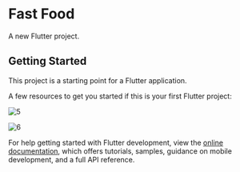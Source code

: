 # Fast Food

A new Flutter project.

## Getting Started

This project is a starting point for a Flutter application.

A few resources to get you started if this is your first Flutter project:

![5](https://github.com/user-attachments/assets/62f9bb6e-d6c3-4157-9167-4010ef4fb5f6)

![6](https://github.com/user-attachments/assets/3a83a0de-a61a-435b-96d9-649359437792)



For help getting started with Flutter development, view the
[online documentation](https://docs.flutter.dev/), which offers tutorials,
samples, guidance on mobile development, and a full API reference.

